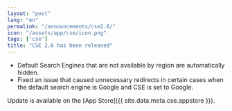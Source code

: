 ```yaml
---
layout: "post"
lang: "en"
permalink: "/announcements/cse2.6/"
icon: "/assets/app/cse/icon.png"
tags: ['cse']
title: "CSE 2.6 has been released"
---
```


- Default Search Engines that are not available by region are automatically hidden.
- Fixed an issue that caused unnecessary redirects in certain cases when the default search engine is Google and CSE is set to Google.

Update is available on the [App Store]({{ site.data.meta.cse.appstore }}).

